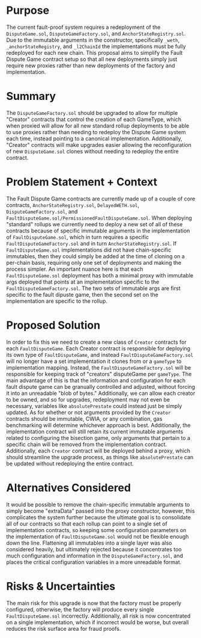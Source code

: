 # Purpose

The current fault-proof system requires a redeployment of the `DisputeGame.sol`, `DisputeGameFactory.sol`, and `AnchorStateRegistry.sol`. Due to the immutable arguments in the constructor, specifically `_weth`, `_anchorStateRegistry`, and `_l2ChainId` the implementations must be fully redeployed for each new chain. This proposal aims to simplify the Fault Dispute Game contract setup so that all new deployments simply just require new proxies rather than new deployments of the factory and implementation.

# Summary

The `DisputeGameFactory.sol` should be upgraded to allow for multiple "Creator" contracts that control the creation of each GameType, which when proxied will allow for all new standard rollup deployments to be able to use proxies rather than needing to redeploy the Dispute Game system each time, instead pointing to a canonical implementation. Additionally, "Creator" contracts will make upgrades easier allowing the reconfiguration of new `DisputeGame.sol` clones without needing to redeploy the entire contract.

# Problem Statement + Context

The Fault Dispute Game contracts are currently made up of a couple of core contracts, `AnchorStateRegistry.sol`, `DelayedWETH.sol`, `DisputeGameFactory.sol`, and `FaultDisputeGame.sol/PermissionedFaultDisputeGame.sol`. When deploying "standard" rollups we currently need to deploy a new set of all of these contracts because of specific immutable arguments in the implementation of `FaultDisputeGame.sol`, which in turn requires a specific `FaultDisputeGameFactory.sol` and in turn `AnchorStateRegistry.sol`. If `FaultDisputeGame.sol` implementations did not have chain-specific immutables, then they could simply be added at the time of cloning on a per-chain basis, requiring only one set of deployments and making the process simpler.
An important nuance here is that each `FaultDisputeGame.sol` deployment has both a minimal proxy with immutable args deployed that points at an implementation specific to the `FaultDisputeGameFactory.sol`. The two sets of immutable args are first specific to the fault dipuste game, then the second set on the implementation are specific to the rollup.

# Proposed Solution

In order to fix this we need to create a new class of `Creator` contracts for each `FaultDisputeGame`. Each Creator contract is responsible for deploying its own type of `FaultDisputeGame`, and instead `FaultDisputeGameFactory.sol` will no longer have a set implementation it clones from or a `gameType` to implementation mapping. Instead, the `FaultDisputeGameFactory.sol` will be responsible for keeping track of "creators" disputeGame per `gameType`. The main advantage of this is that the information and configuration for each fault dispute game can be granually controlled and adjusted, without forcing it into an unreadable "blob of bytes." Additionally, we can allow each creator to be owned, and so for upgrades, redeployment may not even be necessary, variables like `absolutePrestate` could instead just be simply updated. 
As for whether or not arguments provided by the `Creator` contracts should be immutable, CWIA, or any combination, gas benchmarking will determine whichever approach is best. Additionally, the implementation contract will still retain its current immutable arguments related to configuring the bisection game, only arguments that pertain to a specific chain will be removed from the implementation contract. Additionally, each `Creator` contract will be deployed behind a proxy, which should streamline the upgrade process, as things like `absolutePrestate` can be updated without redeploying the entire contract.

# Alternatives Considered

It would be possible to remove the chain-specific immutable arguments to simply become "extraData" passed into the proxy constructor, however, this complicates the system further because the ultimate goal is to consolidate all of our contracts so that each rollup can point to a single set of implementation contracts, so keeping some configuration parameters on the implementation of `FaultDisputeGame.sol` would not be flexible enough down the line.
Flattening all immutables into a single layer was also considered heavily, but ultimately rejected because it concentrates too much configuration and information in the `DisputeGameFactory.sol`, and places the critical configuration variables in a more unreadable format.

# Risks & Uncertainties

The main risk for this upgrade is now that the factory must be properly configured, otherwise, the factory will produce every single `FaultDisputeGame.sol` incorrectly. Additionally, all risk is now concentrated on a single implementation, which if incorrect would be worse, but overall reduces the risk surface area for fraud proofs.

